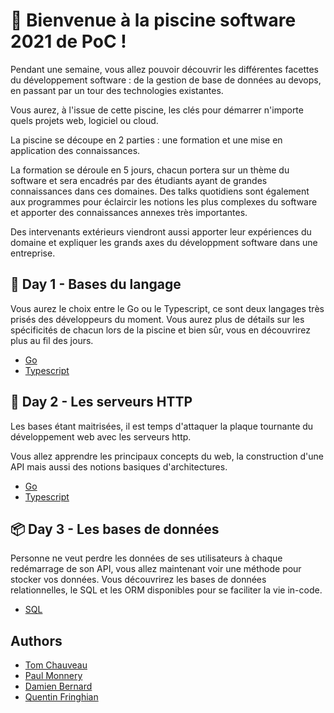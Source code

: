# :wave: Bienvenue à la piscine software 2021 de PoC !

Pendant une semaine, vous allez pouvoir découvrir les différentes facettes du développement software : de la gestion de base de données au devops, en passant par un tour des technologies existantes.

Vous aurez, à l'issue de cette piscine, les clés pour démarrer n'importe quels projets web, logiciel ou cloud.

La piscine se découpe en 2 parties : une formation et une mise en application des connaissances.

La formation se déroule en 5 jours, chacun portera sur un thème du software et sera encadrés par des étudiants ayant de grandes connaissances dans ces domaines. Des talks quotidiens sont également aux programmes pour éclaircir les notions les plus complexes du software et apporter des connaissances annexes très importantes. 

Des intervenants extérieurs viendront aussi apporter leur expériences du domaine et expliquer les grands axes du développment software dans une entreprise.

## :closed_book: Day 1 - Bases du langage

Vous aurez le choix entre le Go ou le Typescript, ce sont deux langages très prisés des développeurs du moment. Vous aurez plus de détails sur les spécificités de chacun lors de la piscine et bien sûr, vous en découvrirez plus au fil des jours.

 - [Go](https://github.com/PoCInnovation/SoftwarePool2021/blob/master/day01/Go.md)
 - [Typescript](https://github.com/PoCInnovation/SoftwarePool2021/blob/master/day01/Typescript.md)

## :radio_button: Day 2 - Les serveurs HTTP

Les bases étant maitrisées, il est temps d'attaquer la plaque tournante du développement web avec les serveurs http.

Vous allez apprendre les principaux concepts du web, la construction d'une API mais aussi des notions basiques d'architectures.

- [Go](https://github.com/PoCInnovation/SoftwarePool2021/blob/master/day02/Go.md)
 - [Typescript](https://github.com/PoCInnovation/SoftwarePool2021/blob/master/day02/Typescript.md)

## :package: Day 3 - Les bases de données

Personne ne veut perdre les données de ses utilisateurs à chaque redémarrage de son API, vous allez maintenant voir une méthode pour stocker vos données. Vous découvrirez les bases de données relationnelles, le SQL et les ORM disponibles pour se faciliter la vie in-code.

- [SQL](https://github.com/PoCInnovation/Pool2021/blob/master/day03/Partie1.md)

## Authors
 - [Tom Chauveau](https://github.com/TomChv)
 - [Paul Monnery](https://github.com/PaulMonnery)
 - [Damien Bernard](https://github.com/Encorpluptit)
 - [Quentin Fringhian](https://github.com/QuentinFringhian)
